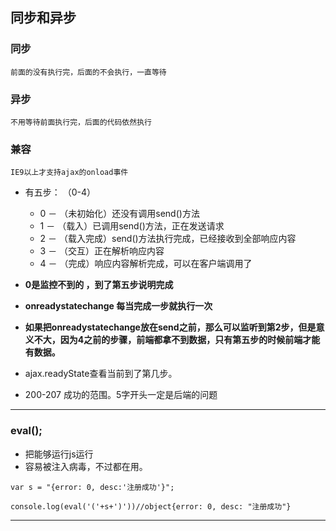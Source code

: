## 同步和异步
### 同步
    前面的没有执行完，后面的不会执行，一直等待
### 异步
    不用等待前面执行完，后面的代码依然执行
    
    
    
    
### 兼容
    IE9以上才支持ajax的onload事件

- 有五步：  （0-4）
    - 0 － （未初始化）还没有调用send()方法 
    - 1 － （载入）已调用send()方法，正在发送请求 
    - 2 － （载入完成）send()方法执行完成，已经接收到全部响应内容 
    -  3 － （交互）正在解析响应内容 
    -  4 － （完成）响应内容解析完成，可以在客户端调用了
    
- **0是监控不到的 ，到了第五步说明完成**
- **onreadystatechange 每当完成一步就执行一次**
- **如果把onreadystatechange放在send之前，那么可以监听到第2步，但是意义不大，因为4之前的步骤，前端都拿不到数据，只有第五步的时候前端才能有数据。**
- ajax.readyState查看当前到了第几步。
- 200-207 成功的范围。5字开头一定是后端的问题

***
### eval();
- 把能够运行js运行
- 容易被注入病毒，不过都在用。
```
var s = "{error: 0, desc:'注册成功'}";

console.log(eval('('+s+')'))//object{error: 0, desc: "注册成功"}

```


***




